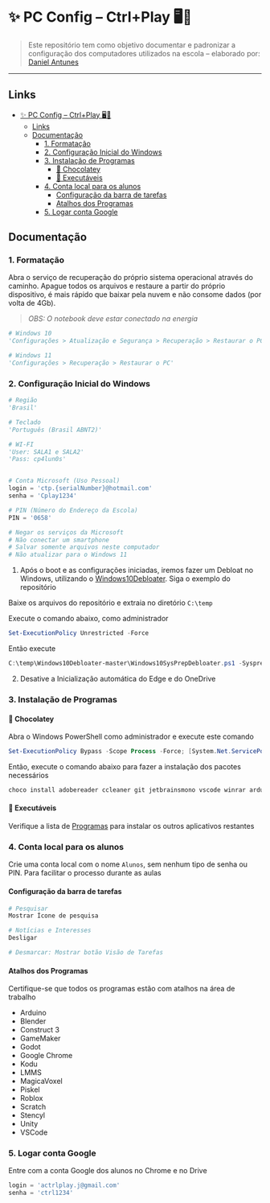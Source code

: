 # ✨ PC Config – Ctrl+Play 🖥️🚀
> Este repositório tem como objetivo documentar e padronizar a configuração dos computadores utilizados na escola – elaborado por: [Daniel Antunes](https://github.com/dannesx)
---
## Links
- [✨ PC Config – Ctrl+Play 🖥️🚀](#-pc-config--ctrlplay-️)
  - [Links](#links)
  - [Documentação](#documentação)
    - [1. Formatação](#1-formatação)
    - [2. Configuração Inicial do Windows](#2-configuração-inicial-do-windows)
    - [3. Instalação de Programas](#3-instalação-de-programas)
      - [🍫 Chocolatey](#-chocolatey)
      - [🤖 Executáveis](#-executáveis)
    - [4. Conta local para os alunos](#4-conta-local-para-os-alunos)
      - [Configuração da barra de tarefas](#configuração-da-barra-de-tarefas)
      - [Atalhos dos Programas](#atalhos-dos-programas)
    - [5. Logar conta Google](#5-logar-conta-google)
## Documentação

### 1. Formatação
Abra o serviço de recuperação do próprio sistema operacional através do caminho. Apague todos os arquivos e restaure a partir do próprio dispositivo, é mais rápido que baixar pela nuvem e não consome dados (por volta de 4Gb).

> *OBS: O notebook deve estar conectado na energia*

```python
# Windows 10
'Configurações > Atualização e Segurança > Recuperação > Restaurar o PC'

# Windows 11
'Configurações > Recuperação > Restaurar o PC'
``` 
### 2. Configuração Inicial do Windows

```python
# Região
'Brasil'

# Teclado 
'Português (Brasil ABNT2)'

# WI-FI
'User: SALA1 e SALA2'
'Pass: cp4lun0s'


# Conta Microsoft (Uso Pessoal)
login = 'ctp.{serialNumber}@hotmail.com'
senha = 'Cplay1234'

# PIN (Número do Endereço da Escola)
PIN = '0658'

# Negar os serviços da Microsoft
# Não conectar um smartphone 
# Salvar somente arquivos neste computador
# Não atualizar para o Windows 11
```

1. Após o boot e as configurações iniciadas, iremos fazer um Debloat no Windows, utilizando o [Windows10Debloater](https://github.com/Sycnex/Windows10Debloater). Siga o exemplo do repositório

Baixe os arquivos do repositório e extraia no diretório `C:\temp`

Execute o comando abaixo, como administrador
```powershell
Set-ExecutionPolicy Unrestricted -Force
```
Então execute
```powershell
C:\temp\Windows10Debloater-master\Windows10SysPrepDebloater.ps1 -Sysprep -Debloat -Privacy
```

2. Desative a Inicialização automática do Edge e do OneDrive

### 3. Instalação de Programas

#### 🍫 Chocolatey
Abra o Windows PowerShell como administrador e execute este comando
```powershell
Set-ExecutionPolicy Bypass -Scope Process -Force; [System.Net.ServicePointManager]::SecurityProtocol = [System.Net.ServicePointManager]::SecurityProtocol -bor 3072; iex ((New-Object System.Net.WebClient).DownloadString('https://community.chocolatey.org/install.ps1'))
```

Então, execute o comando abaixo para fazer a instalação dos pacotes necessários

```powershell
choco install adobereader ccleaner git jetbrainsmono vscode winrar arduino blender nodejs python3 unity unity-hub xampp-81 googledrive godot --version=3.5.1 -y
```

#### 🤖 Executáveis

Verifique a lista de [Programas](./Programas.md) para instalar os outros aplicativos restantes

### 4. Conta local para os alunos
Crie uma conta local com o nome `Alunos`, sem nenhum tipo de senha ou PIN. Para facilitar o processo durante as aulas

#### Configuração da barra de tarefas
```python
# Pesquisar
Mostrar Ícone de pesquisa

# Notícias e Interesses
Desligar

# Desmarcar: Mostrar botão Visão de Tarefas
```

#### Atalhos dos Programas
Certifique-se que todos os programas estão com atalhos na área de trabalho

- Arduino
- Blender
- Construct 3
- GameMaker
- Godot
- Google Chrome
- Kodu
- LMMS
- MagicaVoxel
- Piskel
- Roblox
- Scratch
- Stencyl
- Unity
- VSCode

### 5. Logar conta Google
Entre com a conta Google dos alunos no Chrome e no Drive
```python
login = 'actrlplay.j@gmail.com'
senha = 'ctrl1234'

